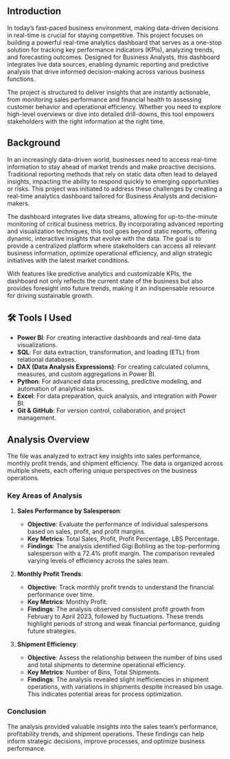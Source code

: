 ## Introduction

In today’s fast-paced business environment, making data-driven decisions in real-time is crucial for staying competitive. This project focuses on building a powerful real-time analytics dashboard that serves as a one-stop solution for tracking key performance indicators (KPIs), analyzing trends, and forecasting outcomes. Designed for Business Analysts, this dashboard integrates live data sources, enabling dynamic reporting and predictive analysis that drive informed decision-making across various business functions.

The project is structured to deliver insights that are instantly actionable, from monitoring sales performance and financial health to assessing customer behavior and operational efficiency. Whether you need to explore high-level overviews or dive into detailed drill-downs, this tool empowers stakeholders with the right information at the right time.

## Background

In an increasingly data-driven world, businesses need to access real-time information to stay ahead of market trends and make proactive decisions. Traditional reporting methods that rely on static data often lead to delayed insights, impacting the ability to respond quickly to emerging opportunities or risks. This project was initiated to address these challenges by creating a real-time analytics dashboard tailored for Business Analysts and decision-makers.

The dashboard integrates live data streams, allowing for up-to-the-minute monitoring of critical business metrics. By incorporating advanced reporting and visualization techniques, this tool goes beyond static reports, offering dynamic, interactive insights that evolve with the data. The goal is to provide a centralized platform where stakeholders can access all relevant business information, optimize operational efficiency, and align strategic initiatives with the latest market conditions.

With features like predictive analytics and customizable KPIs, the dashboard not only reflects the current state of the business but also provides foresight into future trends, making it an indispensable resource for driving sustainable growth.

## 🛠️ Tools I Used

- **Power BI**: For creating interactive dashboards and real-time data visualizations.
- **SQL**: For data extraction, transformation, and loading (ETL) from relational databases.
- **DAX (Data Analysis Expressions)**: For creating calculated columns, measures, and custom aggregations in Power BI.
- **Python**: For advanced data processing, predictive modeling, and automation of analytical tasks.
- **Excel**: For data preparation, quick analysis, and integration with Power BI.
- **Git & GitHub**: For version control, collaboration, and project management.

## Analysis Overview

The  file was analyzed to extract key insights into sales performance, monthly profit trends, and shipment efficiency. The data is organized across multiple sheets, each offering unique perspectives on the business operations.

### Key Areas of Analysis

1. **Sales Performance by Salesperson**:
   - **Objective**: Evaluate the performance of individual salespersons based on sales, profit, and profit margins.
   - **Key Metrics**: Total Sales, Profit, Profit Percentage, LBS Percentage.
   - **Findings**: The analysis identified Gigi Bohling as the top-performing salesperson with a 72.4% profit margin. The comparison revealed varying levels of efficiency across the sales team.

2. **Monthly Profit Trends**:
   - **Objective**: Track monthly profit trends to understand the financial performance over time.
   - **Key Metrics**: Monthly Profit.
   - **Findings**: The analysis observed consistent profit growth from February to April 2023, followed by fluctuations. These trends highlight periods of strong and weak financial performance, guiding future strategies.

3. **Shipment Efficiency**:
   - **Objective**: Assess the relationship between the number of bins used and total shipments to determine operational efficiency.
   - **Key Metrics**: Number of Bins, Total Shipments.
   - **Findings**: The analysis revealed slight inefficiencies in shipment operations, with variations in shipments despite increased bin usage. This indicates potential areas for process optimization.

### Conclusion

The analysis provided valuable insights into the sales team’s performance, profitability trends, and shipment operations. These findings can help inform strategic decisions, improve processes, and optimize business performance.
